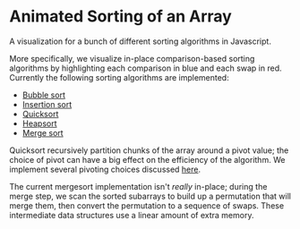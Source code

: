 # Animated Sorting of an Array
A visualization for a bunch of different sorting algorithms in Javascript.

More specifically, we visualize in-place comparison-based sorting algorithms by highlighting each comparison in blue and each swap in red. Currently the following sorting algorithms are implemented:

* [Bubble sort](https://en.wikipedia.org/wiki/Bubble_sort)
* [Insertion sort](https://en.wikipedia.org/wiki/Insertion_sort)
* [Quicksort](https://en.wikipedia.org/wiki/Quicksort)
* [Heapsort](https://en.wikipedia.org/wiki/Heapsort)
* [Merge sort](https://en.wikipedia.org/wiki/Merge_sort)

Quicksort recursively partition chunks of the array around a pivot value; the choice of pivot can have a big effect on the efficiency of the algorithm. We implement several pivoting choices discussed [here](https://en.wikipedia.org/wiki/Quicksort#Choice_of_pivot).

The current mergesort implementation isn't *really* in-place; during the merge step, we scan the sorted subarrays to build up a permutation that will merge them, then convert the permutation to a sequence of swaps. These intermediate data structures use a linear amount of extra memory.

